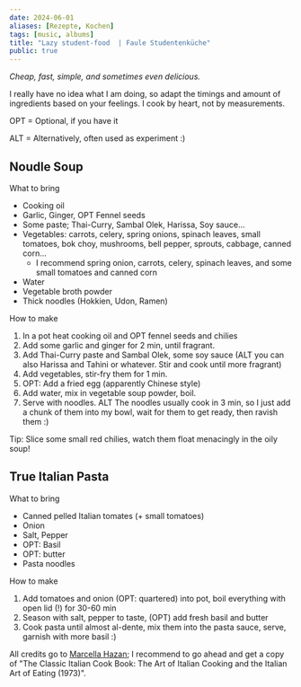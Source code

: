 ```yaml
---
date: 2024-06-01
aliases: [Rezepte, Kochen]
tags: [music, albums]
title: "Lazy student-food  | Faule Studentenküche"
public: true
---
```


_Cheap, fast, simple, and sometimes even delicious._

I really have no idea what I am doing, so adapt the timings and amount of ingredients based on your feelings. 
I cook by heart, not by measurements.

OPT = Optional, if you have it

ALT = Alternatively, often used as experiment :)


## Noudle Soup

What to bring

- Cooking oil
- Garlic, Ginger, OPT Fennel seeds
- Some paste; Thai-Curry, Sambal Olek, Harissa, Soy sauce...
- Vegetables: carrots, celery, spring onions, spinach leaves, small tomatoes, bok choy, mushrooms, bell pepper, sprouts, cabbage, canned corn...
  - I recommend spring onion, carrots, celery, spinach leaves, and some small tomatoes and canned corn
- Water
- Vegetable broth powder
- Thick noodles (Hokkien, Udon, Ramen)

How to make

1. In a pot heat cooking oil and OPT fennel seeds and chilies
2. Add some garlic and ginger for 2 min, until fragrant.
3. Add Thai-Curry paste and Sambal Olek, some soy sauce (ALT you can also Harissa and Tahini or whatever. Stir and cook until more fragrant)
4. Add vegetables, stir-fry them for 1 min.
6. OPT: Add a fried egg (apparently Chinese style)
5. Add water, mix in vegetable soup powder, boil.
7. Serve with noodles. ALT The noodles usually cook in 3 min, so I just add a chunk of them into my bowl, wait for them to get ready, then ravish them :)

Tip: Slice some small red chilies, watch them float menacingly in the oily soup!

## True Italian Pasta
What to bring

- Canned pelled Italian tomates (+ small tomatoes)
- Onion
- Salt, Pepper
- OPT: Basil
- OPT: butter
- Pasta noodles

How to make

1. Add tomatoes and onion (OPT: quartered) into pot, boil everything with open lid (!) for 30-60 min
2. Season with salt, pepper to taste, (OPT) add fresh basil and butter 
3. Cook pasta until almost al-dente, mix them into the pasta sauce, serve, garnish with more basil :)

All credits go to [Marcella Hazan](https://en.wikipedia.org/wiki/Marcella_Hazan); I recommend to go ahead and get a copy of "The Classic Italian Cook Book: The Art of Italian Cooking and the Italian Art of Eating (1973)".
